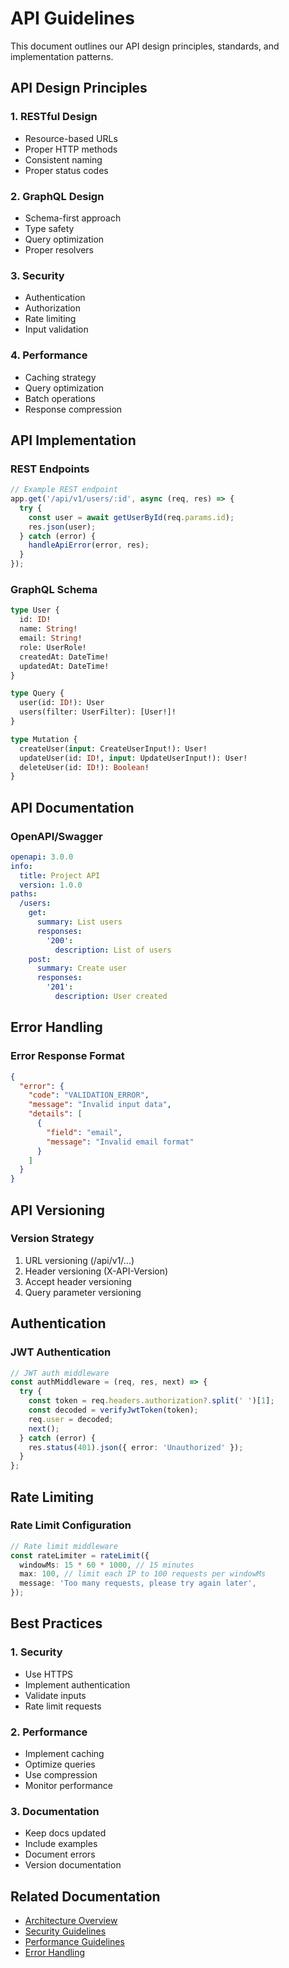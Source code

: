 # API Guidelines

This document outlines our API design principles, standards, and implementation patterns.

## API Design Principles

### 1. RESTful Design

- Resource-based URLs
- Proper HTTP methods
- Consistent naming
- Proper status codes

### 2. GraphQL Design

- Schema-first approach
- Type safety
- Query optimization
- Proper resolvers

### 3. Security

- Authentication
- Authorization
- Rate limiting
- Input validation

### 4. Performance

- Caching strategy
- Query optimization
- Batch operations
- Response compression

## API Implementation

### REST Endpoints

```typescript
// Example REST endpoint
app.get('/api/v1/users/:id', async (req, res) => {
  try {
    const user = await getUserById(req.params.id);
    res.json(user);
  } catch (error) {
    handleApiError(error, res);
  }
});
```

### GraphQL Schema

```graphql
type User {
  id: ID!
  name: String!
  email: String!
  role: UserRole!
  createdAt: DateTime!
  updatedAt: DateTime!
}

type Query {
  user(id: ID!): User
  users(filter: UserFilter): [User!]!
}

type Mutation {
  createUser(input: CreateUserInput!): User!
  updateUser(id: ID!, input: UpdateUserInput!): User!
  deleteUser(id: ID!): Boolean!
}
```

## API Documentation

### OpenAPI/Swagger

```yaml
openapi: 3.0.0
info:
  title: Project API
  version: 1.0.0
paths:
  /users:
    get:
      summary: List users
      responses:
        '200':
          description: List of users
    post:
      summary: Create user
      responses:
        '201':
          description: User created
```

## Error Handling

### Error Response Format

```json
{
  "error": {
    "code": "VALIDATION_ERROR",
    "message": "Invalid input data",
    "details": [
      {
        "field": "email",
        "message": "Invalid email format"
      }
    ]
  }
}
```

## API Versioning

### Version Strategy

1. URL versioning (/api/v1/...)
2. Header versioning (X-API-Version)
3. Accept header versioning
4. Query parameter versioning

## Authentication

### JWT Authentication

```typescript
// JWT auth middleware
const authMiddleware = (req, res, next) => {
  try {
    const token = req.headers.authorization?.split(' ')[1];
    const decoded = verifyJwtToken(token);
    req.user = decoded;
    next();
  } catch (error) {
    res.status(401).json({ error: 'Unauthorized' });
  }
};
```

## Rate Limiting

### Rate Limit Configuration

```typescript
// Rate limit middleware
const rateLimiter = rateLimit({
  windowMs: 15 * 60 * 1000, // 15 minutes
  max: 100, // limit each IP to 100 requests per windowMs
  message: 'Too many requests, please try again later',
});
```

## Best Practices

### 1. Security

- Use HTTPS
- Implement authentication
- Validate inputs
- Rate limit requests

### 2. Performance

- Implement caching
- Optimize queries
- Use compression
- Monitor performance

### 3. Documentation

- Keep docs updated
- Include examples
- Document errors
- Version documentation

## Related Documentation

- [Architecture Overview](./DIAGRAMS.md)
- [Security Guidelines](./diagrams/system/security.md)
- [Performance Guidelines](./diagrams/system/performance.md)
- [Error Handling](./diagrams/system/error-flow.md)
